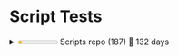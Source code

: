 Script Tests
============

<details><summary><meter low="300" max="1000" optimum="1000" value="70">70 &#x2030;</meter>
Scripts repo (187) &#x1F4C5; 132 days</summary>
<ul><li><details><summary><meter low="300" max="1000" optimum="1000" value="1000">1000 &#x2030;</meter>
A (9) &#x1F4C5; 60 days</summary>
<ul><li><details><summary><meter low="300" max="1000" optimum="1000" value="1000">1000 &#x2030;</meter>
Add (9) &#x1F4C5; 60 days</summary>

- &#x2714;&#xFE0F; Add-CapturesToMatches.ps1
- &#x2714;&#xFE0F; Add-Counter.ps1
- &#x2714;&#xFE0F; Add-DynamicParam.ps1
- &#x2714;&#xFE0F; Add-GitHubMetadata.ps1
- &#x2714;&#xFE0F; Add-NoteProperty.ps1
- &#x2714;&#xFE0F; Add-ParameterDefault.ps1
- &#x2714;&#xFE0F; Add-ScopeLevel.ps1
- &#x2714;&#xFE0F; Add-TimeSpan.ps1
- &#x2714;&#xFE0F; Add-VsCodeDatabaseConnection.ps1

</details></li></ul></details></li>
<li><details><summary><meter low="300" max="1000" optimum="1000" value="1000">1000 &#x2030;</meter>
B (2) &#x1F4C5; 2 days</summary>
<ul><li><details><summary><meter low="300" max="1000" optimum="1000" value="1000">1000 &#x2030;</meter>
Backup (2) &#x1F4C5; 2 days</summary>

- &#x2714;&#xFE0F; Backup-File.ps1
- &#x2714;&#xFE0F; Backup-SchTasks.ps1

</details></li></ul></details></li>
<li><details><summary><meter low="300" max="1000" optimum="1000" value="38">38 &#x2030;</meter>
C (26) &#x1F4C5; 132 days</summary>
<ul><li><details><summary><meter low="300" max="1000" optimum="1000" value="0">0 &#x2030;</meter>
Compare (2) </summary>

- &#x2716;&#xFE0F; Compare-Properties.ps1
- &#x2716;&#xFE0F; Compare-Xml.ps1

</details></li>
<li><details><summary><meter low="300" max="1000" optimum="1000" value="0">0 &#x2030;</meter>
Compress (1) </summary>

- &#x2716;&#xFE0F; Compress-EnvironmentVariables.ps1

</details></li>
<li><details><summary><meter low="300" max="1000" optimum="1000" value="0">0 &#x2030;</meter>
Connect (1) </summary>

- &#x2716;&#xFE0F; Connect-SshKey.ps1

</details></li>
<li><details><summary><meter low="300" max="1000" optimum="1000" value="0">0 &#x2030;</meter>
Convert (3) </summary>

- &#x2716;&#xFE0F; Convert-ChocolateyToWinget.ps1
- &#x2716;&#xFE0F; Convert-ClipboardTsvToHtml.ps1
- &#x2716;&#xFE0F; Convert-Xml.ps1

</details></li>
<li><details><summary><meter low="300" max="1000" optimum="1000" value="0">0 &#x2030;</meter>
ConvertFrom (7) </summary>

- &#x2716;&#xFE0F; ConvertFrom-Base64.ps1
- &#x2716;&#xFE0F; ConvertFrom-CimInstance.ps1
- &#x2716;&#xFE0F; ConvertFrom-DataRow.ps1
- &#x2716;&#xFE0F; ConvertFrom-Duration.ps1
- &#x2716;&#xFE0F; ConvertFrom-EscapedXml.ps1
- &#x2716;&#xFE0F; ConvertFrom-Hex.ps1
- &#x2716;&#xFE0F; ConvertFrom-XmlElement.ps1

</details></li>
<li><details><summary><meter low="300" max="1000" optimum="1000" value="91">91 &#x2030;</meter>
ConvertTo (11) &#x1F4C5; 132 days</summary>

- &#x2716;&#xFE0F; ConvertTo-Base64.ps1
- &#x2716;&#xFE0F; ConvertTo-BasicAuthentication.ps1
- &#x2716;&#xFE0F; ConvertTo-EpochTime.ps1
- &#x2714;&#xFE0F; ConvertTo-ICalendar.ps1
- &#x2716;&#xFE0F; ConvertTo-LogParserTimestamp.ps1
- &#x2716;&#xFE0F; ConvertTo-MultipartFormData.ps1
- &#x2716;&#xFE0F; ConvertTo-OrderedDictionary.ps1
- &#x2716;&#xFE0F; ConvertTo-PowerShell.ps1
- &#x2716;&#xFE0F; ConvertTo-RomanNumeral.ps1
- &#x2716;&#xFE0F; ConvertTo-SafeEntities.ps1
- &#x2716;&#xFE0F; ConvertTo-XmlElements.ps1

</details></li>
<li><details><summary><meter low="300" max="1000" optimum="1000" value="0">0 &#x2030;</meter>
Copy (1) </summary>

- &#x2716;&#xFE0F; Copy-SchTasks.ps1

</details></li></ul></details></li>
<li><details><summary><meter low="300" max="1000" optimum="1000" value="0">0 &#x2030;</meter>
D (1) </summary>
<ul><li><details><summary><meter low="300" max="1000" optimum="1000" value="0">0 &#x2030;</meter>
Disable (1) </summary>

- &#x2716;&#xFE0F; Disable-AnsiColor.ps1

</details></li></ul></details></li>
<li><details><summary><meter low="300" max="1000" optimum="1000" value="0">0 &#x2030;</meter>
E (7) </summary>
<ul><li><details><summary><meter low="300" max="1000" optimum="1000" value="0">0 &#x2030;</meter>
Enable (1) </summary>

- &#x2716;&#xFE0F; Enable-AnsiColor.ps1

</details></li>
<li><details><summary><meter low="300" max="1000" optimum="1000" value="0">0 &#x2030;</meter>
Expand (1) </summary>

- &#x2716;&#xFE0F; Expand-EnvironmentVariables.ps1

</details></li>
<li><details><summary><meter low="300" max="1000" optimum="1000" value="0">0 &#x2030;</meter>
Export (5) </summary>

- &#x2716;&#xFE0F; Export-DatabaseObjectScript.ps1
- &#x2716;&#xFE0F; Export-DatabaseScripts.ps1
- &#x2716;&#xFE0F; Export-MermaidER.ps1
- &#x2716;&#xFE0F; Export-Readme.ps1
- &#x2716;&#xFE0F; Export-TableMerge.ps1

</details></li></ul></details></li>
<li><details><summary><meter low="300" max="1000" optimum="1000" value="0">0 &#x2030;</meter>
F (18) </summary>
<ul><li><details><summary><meter low="300" max="1000" optimum="1000" value="0">0 &#x2030;</meter>
Find (11) </summary>

- &#x2716;&#xFE0F; Find-Comics.ps1
- &#x2716;&#xFE0F; Find-DatabaseValue.ps1
- &#x2716;&#xFE0F; Find-DbColumn.ps1
- &#x2716;&#xFE0F; Find-DotNetGlobalTools.ps1
- &#x2716;&#xFE0F; Find-DuplicateFiles.ps1
- &#x2716;&#xFE0F; Find-Indexes.ps1
- &#x2716;&#xFE0F; Find-InstalledPrograms.ps1
- &#x2716;&#xFE0F; Find-Lines.ps1
- &#x2716;&#xFE0F; Find-NewestFile.ps1
- &#x2716;&#xFE0F; Find-ProjectPackages.ps1
- &#x2716;&#xFE0F; Find-SqlDeprecatedLargeValueTypes.ps1

</details></li>
<li><details><summary><meter low="300" max="1000" optimum="1000" value="0">0 &#x2030;</meter>
ForEach (1) </summary>

- &#x2716;&#xFE0F; ForEach-Progress.ps1

</details></li>
<li><details><summary><meter low="300" max="1000" optimum="1000" value="0">0 &#x2030;</meter>
Format (6) </summary>

- &#x2716;&#xFE0F; Format-ByteUnits.ps1
- &#x2716;&#xFE0F; Format-Date.ps1
- &#x2716;&#xFE0F; Format-EscapedUrl.ps1
- &#x2716;&#xFE0F; Format-HtmlDataTable.ps1
- &#x2716;&#xFE0F; Format-Permutations.ps1
- &#x2716;&#xFE0F; Format-Xml.ps1

</details></li></ul></details></li>
<li><details><summary><meter low="300" max="1000" optimum="1000" value="30">30 &#x2030;</meter>
G (33) &#x1F4C5; 49 days</summary>
<ul><li><details><summary><meter low="300" max="1000" optimum="1000" value="30">30 &#x2030;</meter>
Get (33) &#x1F4C5; 49 days</summary>

- &#x2716;&#xFE0F; Get-AspNetEvents.ps1
- &#x2716;&#xFE0F; Get-AssemblyFramework.ps1
- &#x2716;&#xFE0F; Get-CachedCredential.ps1
- &#x2716;&#xFE0F; Get-CharacterDetails.ps1
- &#x2716;&#xFE0F; Get-Comics.ps1
- &#x2716;&#xFE0F; Get-CommandParameters.ps1
- &#x2716;&#xFE0F; Get-CommandPath.ps1
- &#x2716;&#xFE0F; Get-ConfigConnectionStringBuilders.ps1
- &#x2716;&#xFE0F; Get-ConsoleHistory.ps1
- &#x2716;&#xFE0F; Get-ContentSecurityPolicy.ps1
- &#x2716;&#xFE0F; Get-Dns.ps1
- &#x2716;&#xFE0F; Get-DotNetFrameworkVersions.ps1
- &#x2716;&#xFE0F; Get-DotNetGlobalTools.ps1
- &#x2716;&#xFE0F; Get-DotNetVersions.ps1
- &#x2716;&#xFE0F; Get-EnumValues.ps1
- &#x2716;&#xFE0F; Get-FrenchRepublicanDate.ps1
- &#x2716;&#xFE0F; Get-GitFileMetadata.ps1
- &#x2716;&#xFE0F; Get-GitFirstCommit.ps1
- &#x2716;&#xFE0F; Get-GitHubRepoChildItem.ps1
- &#x2714;&#xFE0F; Get-IisLog.ps1
- &#x2716;&#xFE0F; Get-LibraryVulnerabilityInfo.ps1
- &#x2716;&#xFE0F; Get-PocketArticles.ps1
- &#x2716;&#xFE0F; Get-RandomBytes.ps1
- &#x2716;&#xFE0F; Get-RepoName.ps1
- &#x2716;&#xFE0F; Get-SslDetails.ps1
- &#x2716;&#xFE0F; Get-SystemDetails.ps1
- &#x2716;&#xFE0F; Get-Todos.ps1
- &#x2716;&#xFE0F; Get-TypeAccelerators.ps1
- &#x2716;&#xFE0F; Get-Unicode.ps1
- &#x2716;&#xFE0F; Get-UnicodeName.ps1
- &#x2716;&#xFE0F; Get-VSCodeSetting.ps1
- &#x2716;&#xFE0F; Get-VSCodeSettingsFile.ps1
- &#x2716;&#xFE0F; Get-XmlNamespaces.ps1

</details></li></ul></details></li>
<li><details><summary><meter low="300" max="1000" optimum="1000" value="0">0 &#x2030;</meter>
H (1) </summary>
<ul><li><details><summary><meter low="300" max="1000" optimum="1000" value="0">0 &#x2030;</meter>
Hide (1) </summary>

- &#x2716;&#xFE0F; Hide-Command.ps1

</details></li></ul></details></li>
<li><details><summary><meter low="300" max="1000" optimum="1000" value="0">0 &#x2030;</meter>
I (5) </summary>
<ul><li><details><summary><meter low="300" max="1000" optimum="1000" value="0">0 &#x2030;</meter>
Import (3) </summary>

- &#x2716;&#xFE0F; Import-ClipboardTsv.ps1
- &#x2716;&#xFE0F; Import-Variables.ps1
- &#x2716;&#xFE0F; Import-VsCodeDatabaseConnections.ps1

</details></li>
<li><details><summary><meter low="300" max="1000" optimum="1000" value="0">0 &#x2030;</meter>
Invoke (2) </summary>

- &#x2716;&#xFE0F; Invoke-CommandWithParams.ps1
- &#x2716;&#xFE0F; Invoke-WindowsPowerShell.ps1

</details></li></ul></details></li>
<li><details><summary><meter low="300" max="1000" optimum="1000" value="0">0 &#x2030;</meter>
J (2) </summary>
<ul><li><details><summary><meter low="300" max="1000" optimum="1000" value="0">0 &#x2030;</meter>
Join (2) </summary>

- &#x2716;&#xFE0F; Join-FileName.ps1
- &#x2716;&#xFE0F; Join-Keys.ps1

</details></li></ul></details></li>
<li><details><summary><meter low="300" max="1000" optimum="1000" value="0">0 &#x2030;</meter>
M (9) </summary>
<ul><li><details><summary><meter low="300" max="1000" optimum="1000" value="0">0 &#x2030;</meter>
Measure (6) </summary>

- &#x2716;&#xFE0F; Measure-DbColumn.ps1
- &#x2716;&#xFE0F; Measure-DbColumnValues.ps1
- &#x2716;&#xFE0F; Measure-DbTable.ps1
- &#x2716;&#xFE0F; Measure-Indents.ps1
- &#x2716;&#xFE0F; Measure-StandardDeviation.ps1
- &#x2716;&#xFE0F; Measure-TextFile.ps1

</details></li>
<li><details><summary><meter low="300" max="1000" optimum="1000" value="0">0 &#x2030;</meter>
Merge (3) </summary>

- &#x2716;&#xFE0F; Merge-Json.ps1
- &#x2716;&#xFE0F; Merge-PSObject.ps1
- &#x2716;&#xFE0F; Merge-XmlSelections.ps1

</details></li></ul></details></li>
<li><details><summary><meter low="300" max="1000" optimum="1000" value="0">0 &#x2030;</meter>
N (7) </summary>
<ul><li><details><summary><meter low="300" max="1000" optimum="1000" value="0">0 &#x2030;</meter>
New (7) </summary>

- &#x2716;&#xFE0F; New-DbProviderObject.ps1
- &#x2716;&#xFE0F; New-Jwt.ps1
- &#x2716;&#xFE0F; New-NamespaceManager.ps1
- &#x2716;&#xFE0F; New-PesterTests.ps1
- &#x2716;&#xFE0F; New-RandomVehicle.ps1
- &#x2716;&#xFE0F; New-Script.ps1
- &#x2716;&#xFE0F; New-Shortcut.ps1

</details></li></ul></details></li>
<li><details><summary><meter low="300" max="1000" optimum="1000" value="0">0 &#x2030;</meter>
O (3) </summary>
<ul><li><details><summary><meter low="300" max="1000" optimum="1000" value="0">0 &#x2030;</meter>
Open (1) </summary>

- &#x2716;&#xFE0F; Open-Comic.ps1

</details></li>
<li><details><summary><meter low="300" max="1000" optimum="1000" value="0">0 &#x2030;</meter>
Optimize (2) </summary>

- &#x2716;&#xFE0F; Optimize-Help.ps1
- &#x2716;&#xFE0F; Optimize-Path.ps1

</details></li></ul></details></li>
<li><details><summary><meter low="300" max="1000" optimum="1000" value="0">0 &#x2030;</meter>
P (1) </summary>
<ul><li><details><summary><meter low="300" max="1000" optimum="1000" value="0">0 &#x2030;</meter>
Push (1) </summary>

- &#x2716;&#xFE0F; Push-WorkspaceLocation.ps1

</details></li></ul></details></li>
<li><details><summary><meter low="300" max="1000" optimum="1000" value="0">0 &#x2030;</meter>
R (14) </summary>
<ul><li><details><summary><meter low="300" max="1000" optimum="1000" value="0">0 &#x2030;</meter>
Read (2) </summary>

- &#x2716;&#xFE0F; Read-ChocolateySummary.ps1
- &#x2716;&#xFE0F; Read-Choice.ps1

</details></li>
<li><details><summary><meter low="300" max="1000" optimum="1000" value="0">0 &#x2030;</meter>
Remove (4) </summary>

- &#x2716;&#xFE0F; Remove-CachedCredential.ps1
- &#x2716;&#xFE0F; Remove-LockyFile.ps1
- &#x2716;&#xFE0F; Remove-NullValues.ps1
- &#x2716;&#xFE0F; Remove-ParameterDefault.ps1

</details></li>
<li><details><summary><meter low="300" max="1000" optimum="1000" value="0">0 &#x2030;</meter>
Rename (2) </summary>

- &#x2716;&#xFE0F; Rename-GitHubLocalBranch.ps1
- &#x2716;&#xFE0F; Rename-Script.ps1

</details></li>
<li><details><summary><meter low="300" max="1000" optimum="1000" value="0">0 &#x2030;</meter>
Repair (3) </summary>

- &#x2716;&#xFE0F; Repair-DatabaseConstraintNames.ps1
- &#x2716;&#xFE0F; Repair-DatabaseUntrustedConstraints.ps1
- &#x2716;&#xFE0F; Repair-ScriptStyle.ps1

</details></li>
<li><details><summary><meter low="300" max="1000" optimum="1000" value="0">0 &#x2030;</meter>
Resolve (2) </summary>

- &#x2716;&#xFE0F; Resolve-XmlSchemaLocation.ps1
- &#x2716;&#xFE0F; Resolve-XPath.ps1

</details></li>
<li><details><summary><meter low="300" max="1000" optimum="1000" value="0">0 &#x2030;</meter>
Restore (1) </summary>

- &#x2716;&#xFE0F; Restore-SchTasks.ps1

</details></li></ul></details></li>
<li><details><summary><meter low="300" max="1000" optimum="1000" value="0">0 &#x2030;</meter>
S (18) </summary>
<ul><li><details><summary><meter low="300" max="1000" optimum="1000" value="0">0 &#x2030;</meter>
Save (2) </summary>

- &#x2716;&#xFE0F; Save-PodcastEpisodes.ps1
- &#x2716;&#xFE0F; Save-WebRequest.ps1

</details></li>
<li><details><summary><meter low="300" max="1000" optimum="1000" value="0">0 &#x2030;</meter>
Select (1) </summary>

- &#x2716;&#xFE0F; Select-CapturesFromMatches.ps1

</details></li>
<li><details><summary><meter low="300" max="1000" optimum="1000" value="0">0 &#x2030;</meter>
Send (4) </summary>

- &#x2716;&#xFE0F; Send-MailMessageFile.ps1
- &#x2716;&#xFE0F; Send-SeqEvent.ps1
- &#x2716;&#xFE0F; Send-SeqScriptEvent.ps1
- &#x2716;&#xFE0F; Send-SqlReport.ps1

</details></li>
<li><details><summary><meter low="300" max="1000" optimum="1000" value="0">0 &#x2030;</meter>
Set (5) </summary>

- &#x2716;&#xFE0F; Set-ConsoleColorTheme.ps1
- &#x2716;&#xFE0F; Set-JsonProperty.ps1
- &#x2716;&#xFE0F; Set-ParameterDefault.ps1
- &#x2716;&#xFE0F; Set-RegexReplace.ps1
- &#x2716;&#xFE0F; Set-VSCodeSetting.ps1

</details></li>
<li><details><summary><meter low="300" max="1000" optimum="1000" value="0">0 &#x2030;</meter>
Show (3) </summary>

- &#x2716;&#xFE0F; Show-DataRef.ps1
- &#x2716;&#xFE0F; Show-HttpStatus.ps1
- &#x2716;&#xFE0F; Show-Time.ps1

</details></li>
<li><details><summary><meter low="300" max="1000" optimum="1000" value="0">0 &#x2030;</meter>
Split (2) </summary>

- &#x2716;&#xFE0F; Split-FileName.ps1
- &#x2716;&#xFE0F; Split-Keys.ps1

</details></li>
<li><details><summary><meter low="300" max="1000" optimum="1000" value="0">0 &#x2030;</meter>
Stop (1) </summary>

- &#x2716;&#xFE0F; Stop-ThrowError.ps1

</details></li></ul></details></li>
<li><details><summary><meter low="300" max="1000" optimum="1000" value="0">0 &#x2030;</meter>
T (18) </summary>
<ul><li><details><summary><meter low="300" max="1000" optimum="1000" value="0">0 &#x2030;</meter>
Test (17) </summary>

- &#x2716;&#xFE0F; Test-Administrator.ps1
- &#x2716;&#xFE0F; Test-DateTime.ps1
- &#x2716;&#xFE0F; Test-FileTypeMagicNumber.ps1
- &#x2716;&#xFE0F; Test-HttpSecurity.ps1
- &#x2716;&#xFE0F; Test-Interactive.ps1
- &#x2716;&#xFE0F; Test-Json.ps1
- &#x2716;&#xFE0F; Test-Jwt.ps1
- &#x2716;&#xFE0F; Test-LockedFile.ps1
- &#x2716;&#xFE0F; Test-MagicNumber.ps1
- &#x2716;&#xFE0F; Test-NewerFile.ps1
- &#x2716;&#xFE0F; Test-NoteProperty.ps1
- &#x2716;&#xFE0F; Test-Range.ps1
- &#x2716;&#xFE0F; Test-Uri.ps1
- &#x2716;&#xFE0F; Test-USFederalHoliday.ps1
- &#x2716;&#xFE0F; Test-Variable.ps1
- &#x2716;&#xFE0F; Test-Windows1252.ps1
- &#x2716;&#xFE0F; Test-Xml.ps1

</details></li>
<li><details><summary><meter low="300" max="1000" optimum="1000" value="0">0 &#x2030;</meter>
Trace (1) </summary>

- &#x2716;&#xFE0F; Trace-GitRepoTest.ps1

</details></li></ul></details></li>
<li><details><summary><meter low="300" max="1000" optimum="1000" value="0">0 &#x2030;</meter>
U (11) </summary>
<ul><li><details><summary><meter low="300" max="1000" optimum="1000" value="0">0 &#x2030;</meter>
Uninstall (1) </summary>

- &#x2716;&#xFE0F; Uninstall-OldModules.ps1

</details></li>
<li><details><summary><meter low="300" max="1000" optimum="1000" value="0">0 &#x2030;</meter>
Update (3) </summary>

- &#x2716;&#xFE0F; Update-Everything.ps1
- &#x2716;&#xFE0F; Update-Files.ps1
- &#x2716;&#xFE0F; Update-Modules.ps1

</details></li>
<li><details><summary><meter low="300" max="1000" optimum="1000" value="0">0 &#x2030;</meter>
Use (7) </summary>

- &#x2716;&#xFE0F; Use-Command.ps1
- &#x2716;&#xFE0F; Use-Java.ps1
- &#x2716;&#xFE0F; Use-NetMailConfig.ps1
- &#x2716;&#xFE0F; Use-ProgressView.ps1
- &#x2716;&#xFE0F; Use-ReasonableDefaults.ps1
- &#x2716;&#xFE0F; Use-SeqServer.ps1
- &#x2716;&#xFE0F; Use-SqlcmdParams.ps1

</details></li></ul></details></li>
<li><details><summary><meter low="300" max="1000" optimum="1000" value="0">0 &#x2030;</meter>
W (2) </summary>
<ul><li><details><summary><meter low="300" max="1000" optimum="1000" value="0">0 &#x2030;</meter>
Write (2) </summary>

- &#x2716;&#xFE0F; Write-Info.ps1
- &#x2716;&#xFE0F; Write-VisibleString.ps1

</details></li></ul></details></li></ul></details>
